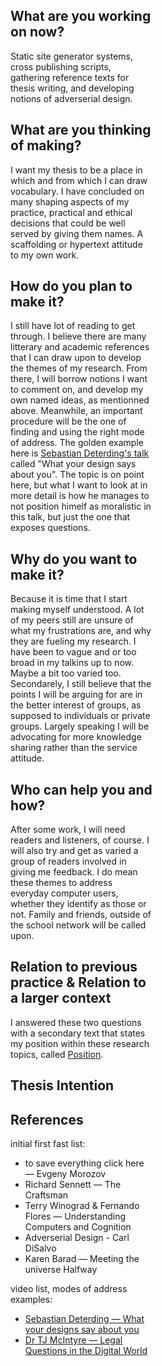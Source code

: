 <div style="width:45%;">

What are you working on now?
----------------------------
Static site generator systems, cross publishing scripts, gathering reference texts for thesis writing, and developing notions of adverserial design.

What are you thinking of making?
--------------------------------
I want my thesis to be a place in which and from which I can draw vocabulary. I have concluded on many shaping aspects of my practice, practical and ethical decisions that could be well served by giving them names. A scaffolding or hypertext attitude to my own work.

How do you plan to make it?
---------------------------
I still have lot of reading to get through. I believe there are many litterary and academic references that I can draw upon to develop the themes of my research. From there, I will borrow notions I want to comment on, and develop my own named ideas, as mentionned above. Meanwhile, an important procedure will be the one of finding and using the right mode of address. The golden example here is [Sebastian Deterding's talk](http://www.ted.com/talks/sebastian_deterding_what_your_designs_say_about_you) called "What your design says about you". The topic is on point here, but what I want to look at in more detail is how he manages to not position himelf as moralistic in this talk, but just the one that exposes questions.

Why do you want to make it?
---------------------------
Because it is time that I start making myself understood. A lot of my peers still are unsure of what my frustrations are, and why they are fueling my research. I have been to vague and or too broad in my talkins up to now. Maybe a bit too varied too.
Secondarely, I still believe that the points I will be arguing for are in the better interest of groups, as supposed to individuals or private groups. Largely speaking I will be advocating for more knowledge sharing rather than the service attitude.

Who can help you and how?
-------------------------
After some work, I will need readers and listeners, of course. I will also try and get as varied a group of readers involved in giving me feedback. I do mean these themes to address everyday computer users, whether they identify as those or not. Family and friends, outside of the school network will be called upon.

Relation to previous practice & Relation to a larger context
----------------------------
I answered these two questions with a secondary text that states my position within these research topics, called [Position](2016-09_21_Position.md).

Thesis Intention
----------------



References
----------
initial first fast list:
- to save everything click here — Evgeny Morozov
- Richard Sennett — The Craftsman
- Terry Winograd & Fernando Flores — Understanding Computers and Cognition
- Adverserial Design - Carl DiSalvo
- Karen Barad — Meeting the universe Halfway

video list, modes of address examples:
* [Sebastian Deterding — What your designs say about you ](http://www.ted.com/talks/sebastian_deterding_what_your_designs_say_about_you)
* [Dr TJ McIntyre — Legal Questions in the Digital World](https://www.youtube.com/watch?v=nlKJ4FVWUOM)
</div>

